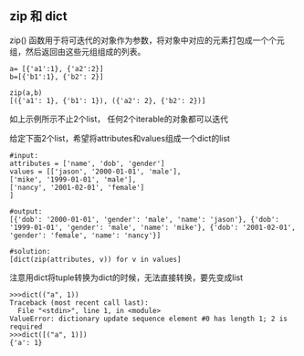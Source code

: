 ## zip 和 dict
zip() 函数用于将可迭代的对象作为参数，将对象中对应的元素打包成一个个元组，然后返回由这些元组组成的列表。

```
a= [{'a1':1}, {'a2':2}]
b=[{'b1':1}, {'b2': 2}]
 
zip(a,b) 
[({'a1': 1}, {'b1': 1}), ({'a2': 2}, {'b2': 2})]
```

如上示例所示不止2个list， 任何2个iterable的对象都可以迭代

给定下面2个list，希望将attributes和values组成一个dict的list
```
#input:
attributes = ['name', 'dob', 'gender']
values = [['jason', '2000-01-01', 'male'], 
['mike', '1999-01-01', 'male'],
['nancy', '2001-02-01', 'female']
]

#output:
[{'dob': '2000-01-01', 'gender': 'male', 'name': 'jason'}, {'dob': '1999-01-01', 'gender': 'male', 'name': 'mike'}, {'dob': '2001-02-01', 'gender': 'female', 'name': 'nancy'}]

#solution:
[dict(zip(attributes, v)) for v in values]
```
注意用dict将tuple转换为dict的时候，无法直接转换，要先变成list
```
>>>dict(("a", 1))
Traceback (most recent call last):
  File "<stdin>", line 1, in <module>
ValueError: dictionary update sequence element #0 has length 1; 2 is required
>>>dict([("a", 1)])
{'a': 1}
```